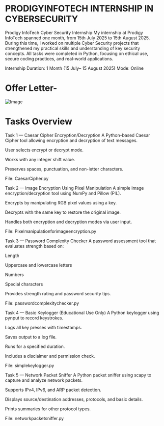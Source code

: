 # PRODIGYINFOTECH INTERNSHIP IN CYBERSECURITY
Prodigy InfoTech Cyber Security Internship My internship at Prodigy InfoTech spanned one month, from 15th July 2025 to 15th August 2025. During this time, I worked on multiple Cyber Security projects that strengthened my practical skills and understanding of key security concepts. All tasks were completed in Python, focusing on ethical use, secure coding practices, and real-world applications.

Internship Duration: 1 Month (15 July– 15 August 2025) Mode: Online

# Offer Letter-
![Image](https://github.com/user-attachments/assets/c727fd9a-e435-4d05-8baf-1476be58654b)


# Tasks Overview

Task 1 — Caesar Cipher Encryption/Decryption A Python-based Caesar Cipher tool allowing encryption and decryption of text messages.

User selects encrypt or decrypt mode.

Works with any integer shift value.

Preserves spaces, punctuation, and non-letter characters.

File: CaesarCipher.py

Task 2 — Image Encryption Using Pixel Manipulation A simple image encryption/decryption tool using NumPy and Pillow (PIL).

Encrypts by manipulating RGB pixel values using a key.

Decrypts with the same key to restore the original image.

Handles both encryption and decryption modes via user input.

File: Pixelmanipulationforimageencryption.py

Task 3 — Password Complexity Checker A password assessment tool that evaluates strength based on:

Length

Uppercase and lowercase letters

Numbers

Special characters

Provides strength rating and password security tips.

File: passwordcomplexitychecker.py

Task 4 — Basic Keylogger (Educational Use Only) A Python keylogger using pynput to record keystrokes.

Logs all key presses with timestamps.

Saves output to a log file.

Runs for a specified duration.

Includes a disclaimer and permission check.

File: simplekeylogger.py

Task 5 — Network Packet Sniffer A Python packet sniffer using scapy to capture and analyze network packets.

Supports IPv4, IPv6, and ARP packet detection.

Displays source/destination addresses, protocols, and basic details.

Prints summaries for other protocol types.

File: networkpacketsniffer.py
